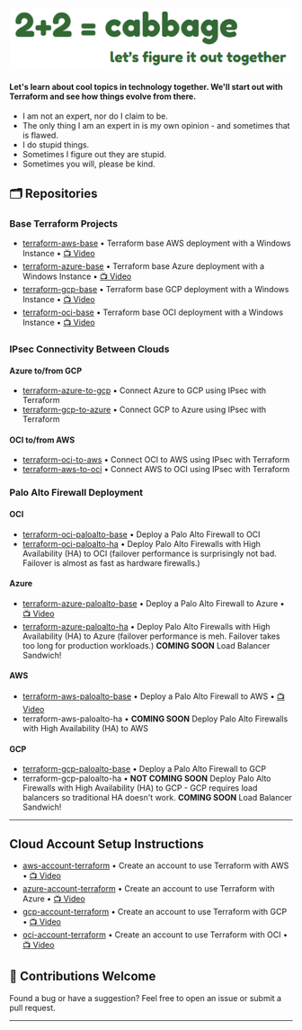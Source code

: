 <p align="center">
  <img src="images/2plus2cabbage.png" style="display: block; margin: 0; padding: 0;">
</p>

#### Let's learn about cool topics in technology together.  We'll start out with Terraform and see how things evolve from there.
- I am not an expert, nor do I claim to be.
- The only thing I am an expert in is my own opinion - and sometimes that is flawed.
- I do stupid things.
- Sometimes I figure out they are stupid.
- Sometimes you will, please be kind.

## 🗂️ Repositories

### Base Terraform Projects
- [terraform-aws-base](https://github.com/2plus2cabbage/terraform-aws-base) • Terraform base AWS deployment with a Windows Instance • [📺 Video](https://youtu.be/m9re7XFJ5Yk)
- [terraform-azure-base](https://github.com/2plus2cabbage/terraform-azure-base) • Terraform base Azure deployment with a Windows Instance • [📺 Video](https://youtu.be/cvX_iiR2CkQ)
- [terraform-gcp-base](https://github.com/2plus2cabbage/terraform-gcp-base) • Terraform base GCP deployment with a Windows Instance • [📺 Video](https://youtu.be/ppRQhPrmIEc)
- [terraform-oci-base](https://github.com/2plus2cabbage/terraform-oci-base) • Terraform base OCI deployment with a Windows Instance • [📺 Video](https://youtu.be/WmFoYLQp5TA)

### IPsec Connectivity Between Clouds

#### Azure to/from GCP
- [terraform-azure-to-gcp](https://github.com/2plus2cabbage/terraform-azure-to-gcp) • Connect Azure to GCP using IPsec with Terraform  
- [terraform-gcp-to-azure](https://github.com/2plus2cabbage/terraform-gcp-to-azure) • Connect GCP to Azure using IPsec with Terraform  

#### OCI to/from AWS
- [terraform-oci-to-aws](https://github.com/2plus2cabbage/terraform-oci-to-aws) • Connect OCI to AWS using IPsec with Terraform  
- [terraform-aws-to-oci](https://github.com/2plus2cabbage/terraform-aws-to-oci) • Connect AWS to OCI using IPsec with Terraform

### Palo Alto Firewall Deployment

#### OCI
- [terraform-oci-paloalto-base](https://github.com/2plus2cabbage/terraform-oci-paloalto-base) • Deploy a Palo Alto Firewall to OCI  
- [terraform-oci-paloalto-ha](https://github.com/2plus2cabbage/terraform-oci-paloalto-ha) • Deploy Palo Alto Firewalls with High Availability (HA) to OCI (failover performance is surprisingly not bad.  Failover is almost as fast as hardware firewalls.)

#### Azure
- [terraform-azure-paloalto-base](https://github.com/2plus2cabbage/terraform-azure-paloalto-base) • Deploy a Palo Alto Firewall to Azure  • [📺 Video](https://youtu.be/AelkizWtHjQ)
- [terraform-azure-paloalto-ha](https://github.com/2plus2cabbage/terraform-azure-paloalto-ha) • Deploy Palo Alto Firewalls with High Availability (HA) to Azure (failover performance is meh.  Failover takes too long for production workloads.) **COMING SOON** Load Balancer Sandwich!

#### AWS
- [terraform-aws-paloalto-base](https://github.com/2plus2cabbage/terraform-aws-paloalto-base) • Deploy a Palo Alto Firewall to AWS • [📺 Video](https://youtu.be/H0EUNLWyApY)
- terraform-aws-paloalto-ha • **COMING SOON** Deploy Palo Alto Firewalls with High Availability (HA) to AWS

#### GCP
- [terraform-gcp-paloalto-base](https://github.com/2plus2cabbage/terraform-gcp-paloalto-base) • Deploy a Palo Alto Firewall to GCP 
- terraform-gcp-paloalto-ha • **NOT COMING SOON** Deploy Palo Alto Firewalls with High Availability (HA) to GCP - GCP requires load balancers so traditional HA doesn't work.  **COMING SOON** Load Balancer Sandwich!

---
## Cloud Account Setup Instructions
- [aws-account-terraform](https://github.com/2plus2cabbage/cloud-setup-docs/blob/main/aws-account-terraform.md) • Create an account to use Terraform with AWS  • [📺 Video](https://youtu.be/6VfTwNrTyfU)
- [azure-account-terraform](https://github.com/2plus2cabbage/cloud-setup-docs/blob/main/azure-account-terraform.md) • Create an account to use Terraform with Azure  • [📺 Video](https://youtu.be/dEk8vuQUp8M)
- [gcp-account-terraform](https://github.com/2plus2cabbage/cloud-setup-docs/blob/main/gcp-account-terraform.md) • Create an account to use Terraform with GCP  • [📺 Video](https://youtu.be/AqgojcoD9s8)
- [oci-account-terraform](https://github.com/2plus2cabbage/cloud-setup-docs/blob/main/oci-account-terraform.md) • Create an account to use Terraform with OCI  • [📺 Video](https://youtu.be/rJhl6tqZ8go)

## 🙌 Contributions Welcome

Found a bug or have a suggestion? Feel free to open an issue or submit a pull request.

---